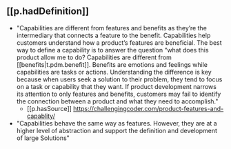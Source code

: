 
## [[p.hadDefinition]]

- "Capabilities are different from features and benefits as they’re the intermediary that connects a feature to the benefit. Capabilities help customers understand how a product’s features are beneficial. The best way to define a capability is to answer the question “what does this product allow me to do? Capabilities are different from [[benefits|t.pdm.benefit]]. Benefits are emotions and feelings while capabilities are tasks or actions. Understanding the difference is key because when users seek a solution to their problem, they tend to focus on a task or capability that they want. If product development narrows its attention to only features and benefits, customers may fail to identify the connection between a product and what they need to accomplish."
  - [[p.hasSource]] https://challengingcoder.com/product-features-and-capablity/
- "Capabilities behave the same way as features. However, they are at a higher level of abstraction and support the definition and development of large Solutions"

